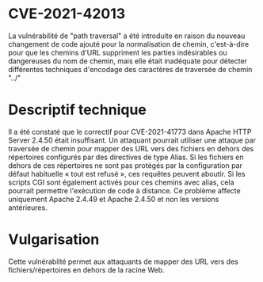 # CVE-2021-42013
La vulnérabilité de "path traversal" a été introduite en raison du nouveau changement de code ajouté pour la normalisation de chemin, c'est-à-dire pour que les chemins d'URL suppriment les parties indésirables ou dangereuses du nom de chemin, mais elle était inadéquate pour détecter différentes techniques d'encodage des caractères de traversée de chemin "../" 

# Descriptif technique
Il a été constaté que le correctif pour CVE-2021-41773 dans Apache HTTP Server 2.4.50 était insuffisant. Un attaquant pourrait utiliser une attaque par traversée de chemin pour mapper des URL vers des fichiers en dehors des répertoires configurés par des directives de type Alias. Si les fichiers en dehors de ces répertoires ne sont pas protégés par la configuration par défaut habituelle « tout est refusé », ces requêtes peuvent aboutir. Si les scripts CGI sont également activés pour ces chemins avec alias, cela pourrait permettre l'exécution de code à distance. Ce problème affecte uniquement Apache 2.4.49 et Apache 2.4.50 et non les versions antérieures. 

# Vulgarisation 
Cette vulnérabilté permet aux attaquants de mapper des URL vers des fichiers/répertoires en dehors de la racine Web.